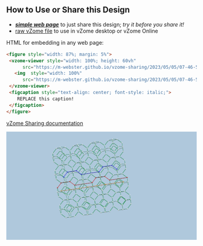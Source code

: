
## How to Use or Share this Design

 - [***simple web page***](<https://m-webster.github.io/vzome-sharing/2023/05/05/07-46-51-plane4x4-LZ/>) to just share this design; *try it before you share it!*
 - [raw vZome file](<https://raw.githubusercontent.com/m-webster/vzome-sharing/main/2023/05/05/07-46-51-plane4x4-LZ/plane4x4-LZ.vZome>) to use in vZome desktop or vZome Online
 
 HTML for embedding in any web page:
 ```html
<figure style="width: 87%; margin: 5%">
  <vzome-viewer style="width: 100%; height: 60vh"
       src="https://m-webster.github.io/vzome-sharing/2023/05/05/07-46-51-plane4x4-LZ/plane4x4-LZ.vZome" >
    <img  style="width: 100%"
       src="https://m-webster.github.io/vzome-sharing/2023/05/05/07-46-51-plane4x4-LZ/plane4x4-LZ.png" >
  </vzome-viewer>
  <figcaption style="text-align: center; font-style: italic;">
     REPLACE this caption!
  </figcaption>
</figure>
 ```

[vZome Sharing documentation](https://vzome.github.io/vzome/sharing.html#how-it-works)

![Image](<plane4x4-LZ.png>)

